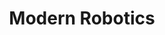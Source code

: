 ---
layout: page
title: Modern Robotics
description: modern robot forward & inverse kinematics, dynamics, motion planning and control
img: assets/img/modern-robotics_cropped.jpg
redirect: https://github.com/xkhainguyen/robotics-spec-coursera
importance: 2
category: online
---